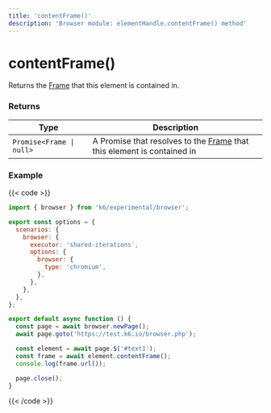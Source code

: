 ```yaml
---
title: 'contentFrame()'
description: 'Browser module: elementHandle.contentFrame() method'
---
```


# contentFrame()

Returns the [Frame](https://grafana.com/docs/k6/<K6_VERSION>/javascript-api/k6-experimental/browser/frame/) that this element is contained in.

### Returns

| Type                     | Description                                                                                                                                                      |
| ------------------------ | ---------------------------------------------------------------------------------------------------------------------------------------------------------------- |
| `Promise<Frame \| null>` | A Promise that resolves to the [Frame](https://grafana.com/docs/k6/<K6_VERSION>/javascript-api/k6-experimental/browser/frame/) that this element is contained in |

### Example

{{< code >}}

```javascript
import { browser } from 'k6/experimental/browser';

export const options = {
  scenarios: {
    browser: {
      executor: 'shared-iterations',
      options: {
        browser: {
          type: 'chromium',
        },
      },
    },
  },
};

export default async function () {
  const page = await browser.newPage();
  await page.goto('https://test.k6.io/browser.php');

  const element = await page.$('#text1');
  const frame = await element.contentFrame();
  console.log(frame.url());

  page.close();
}
```

{{< /code >}}